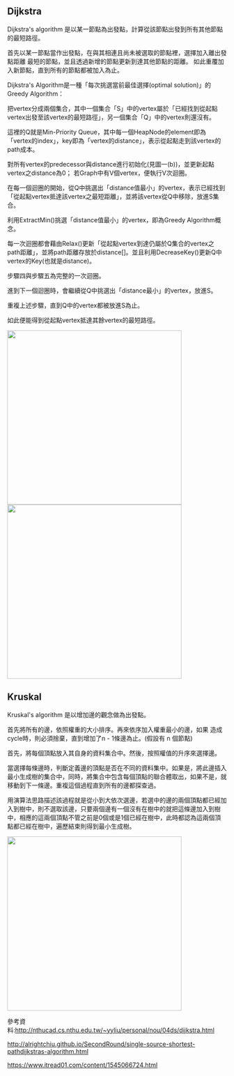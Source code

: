 ## Dijkstra

Dijkstra's algorithm 是以某一節點為出發點，計算從該節點出發到所有其他節點 的最短路徑。

首先以某一節點當作出發點，在與其相連且尚未被選取的節點裡，選擇加入離出發點距離 最短的節點，並且透過新增的節點更新到達其他節點的距離。
如此重覆加入新節點，直到所有的節點都被加入為止。


Dijkstra's Algorithm是一種「每次挑選當前最佳選擇(optimal solution)」的Greedy Algorithm：

把vertex分成兩個集合，其中一個集合「S」中的vertex屬於「已經找到從起點vertex出發至該vertex的最短路徑」，另一個集合「Q」中的vertex則還沒有。

這裡的Q就是Min-Priority Queue，其中每一個HeapNode的element即為「vertex的index」，key即為「vertex的distance」，表示從起點走到該vertex的path成本。

對所有vertex的predecessor與distance進行初始化(見圖一(b))，並更新起點vertex之distance為0；
若Graph中有V個vertex，便執行V次迴圈。

在每一個迴圈的開始，從Q中挑選出「distance值最小」的vertex，表示已經找到「從起點vertex抵達該vertex之最短距離」，並將該vertex從Q中移除，放進S集合。

利用ExtractMin()挑選「distance值最小」的vertex，即為Greedy Algorithm概念。

每一次迴圈都會藉由Relax()更新「從起點vertex到達仍屬於Q集合的vertex之path距離」，並將path距離存放於distance[]。並且利用DecreaseKey()更新Q中vertex的Key(也就是distance)。

步驟四與步驟五為完整的一次迴圈。

進到下一個迴圈時，會繼續從Q中挑選出「distance最小」的vertex，放進S。

重複上述步驟，直到Q中的vertex都被放進S為止。

如此便能得到從起點vertex抵達其餘vertex的最短路徑。


<img src='https://github.com/JoyC14/notes/blob/master/img/Dijkstra%E5%9C%96.jpg' height=400 weight=400>

<img src='https://github.com/JoyC14/notes/blob/master/img/Dijkstra.jpg' height=400 weight=400>


## Kruskal

Kruskal's algorithm 是以增加邊的觀念做為出發點。

首先將所有的邊，依照權重的大小排序。再來依序加入權重最小的邊，如果 造成cycle時，則必須捨棄，直到增加了n - 1條邊為止。(假設有 n 個節點)

首先，將每個頂點放入其自身的資料集合中。然後，按照權值的升序來選擇邊。

當選擇每條邊時，判斷定義邊的頂點是否在不同的資料集中。如果是，將此邊插入最小生成樹的集合中，同時，將集合中包含每個頂點的聯合體取出，如果不是，就移動到下一條邊。重複這個過程直到所有的邊都探查過。

用演算法思路描述該過程就是從小到大依次選邊，若選中的邊的兩個頂點都已經加入到樹中，則不選取該邊，只要兩個邊有一個沒有在樹中的就把這條邊加入到樹中，相應的這兩個頂點不管之前是0個或是1個已經在樹中，此時都認為這兩個頂點都已經在樹中，遍歷結束則得到最小生成樹。

<img src='https://github.com/JoyC14/notes/blob/master/img/Kruskal.jpg' height=400 weight=400>


參考資料:http://nthucad.cs.nthu.edu.tw/~yyliu/personal/nou/04ds/dijkstra.html

http://alrightchiu.github.io/SecondRound/single-source-shortest-pathdijkstras-algorithm.html

https://www.itread01.com/content/1545066724.html
